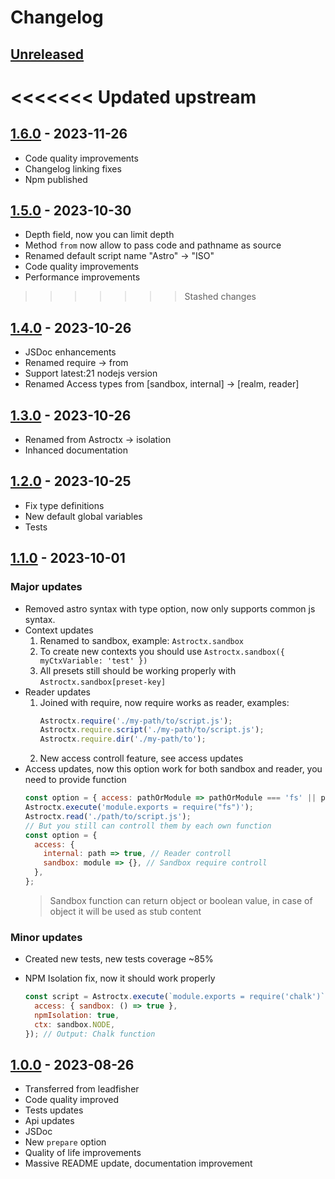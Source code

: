 # Changelog

## [Unreleased][unreleased]

<<<<<<< Updated upstream
=======
## [1.6.0][] - 2023-11-26

- Code quality improvements
- Changelog linking fixes
- Npm published

## [1.5.0][] - 2023-10-30

- Depth field, now you can limit depth
- Method <code>from</code> now allow to pass code and pathname as source
- Renamed default script name "Astro" -> "ISO"
- Code quality improvements
- Performance improvements

>>>>>>> Stashed changes
## [1.4.0][] - 2023-10-26

- JSDoc enhancements
- Renamed require -> from
- Support latest:21 nodejs version
- Renamed Access types from [sandbox, internal] -> [realm, reader]

## [1.3.0][] - 2023-10-26

- Renamed from Astroctx -> isolation
- Inhanced documentation

## [1.2.0][] - 2023-10-25

- Fix type definitions
- New default global variables
- Tests

## [1.1.0][] - 2023-10-01

### Major updates

- Removed astro syntax with type option, now only supports common js syntax.
- Context updates
  1. Renamed to sandbox, example: <code>Astroctx.sandbox</code>
  2. To create new contexts you should use <code>Astroctx.sandbox({ myCtxVariable: 'test' })</code>
  3. All presets still should be working properly with <code>Astroctx.sandbox[preset-key]</code>
- Reader updates
  1. Joined with require, now require works as reader, examples:
     ```js
     Astroctx.require('./my-path/to/script.js');
     Astroctx.require.script('./my-path/to/script.js');
     Astroctx.require.dir('./my-path/to');
     ```
  2. New access controll feature, see access updates
- Access updates, now this option work for both sandbox and reader, you need to provide function
  ```js
  const option = { access: pathOrModule => pathOrModule === 'fs' || pathOrModule.endsWith('.js') };
  Astroctx.execute('module.exports = require("fs")');
  Astroctx.read('./path/to/script.js');
  // But you still can controll them by each own function
  const option = {
    access: {
      internal: path => true, // Reader controll
      sandbox: module => {}, // Sandbox require controll
    },
  };
  ```
  > Sandbox function can return object or boolean value, in case of object it will be used as stub
  > content

### Minor updates

- Created new tests, new tests coverage ~85%
- NPM Isolation fix, now it should work properly

  ```js
  const script = Astroctx.execute(`module.exports = require('chalk')`, {
    access: { sandbox: () => true },
    npmIsolation: true,
    ctx: sandbox.NODE,
  }); // Output: Chalk function
  ```

## [1.0.0][] - 2023-08-26

- Transferred from leadfisher
- Code quality improved
- Tests updates
- Api updates
- JSDoc
- New <code>prepare</code> option
- Quality of life improvements
- Massive README update, documentation improvement

[unreleased]: https://github.com/astrohelm/astroctx/compare/v1.6.0...HEAD
[1.6.0]: https://github.com/astrohelm/astroctx/compare/v1.5.0...v1.6.0
[1.5.0]: https://github.com/astrohelm/astroctx/compare/v1.4.0...v1.5.0
[1.4.0]: https://github.com/astrohelm/astroctx/compare/v1.3.0...v1.4.0
[1.3.0]: https://github.com/astrohelm/astroctx/compare/v1.2.0...v1.3.0
[1.2.0]: https://github.com/astrohelm/astroctx/compare/v1.1.0...v1.2.0
[1.1.0]: https://github.com/astrohelm/astroctx/compare/v1.0.0...v1.1.0
[1.0.0]: https://github.com/astrohelm/astroctx/releases/tag/v1.0.0
